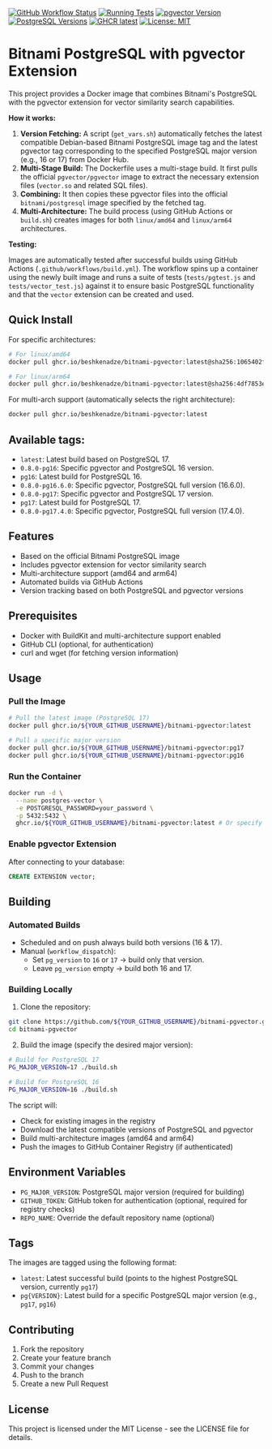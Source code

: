 [![GitHub Workflow Status](https://github.com/beshkenadze/bitnami-pgvector/actions/workflows/build.yml/badge.svg)](https://github.com/beshkenadze/bitnami-pgvector/actions/workflows/build.yml) [![Running Tests](https://github.com/beshkenadze/bitnami-pgvector/actions/workflows/test.yml/badge.svg)](https://github.com/beshkenadze/bitnami-pgvector/actions/workflows/test.yml) [![pgvector Version](https://img.shields.io/badge/pgvector-0.8.0-green.svg)](https://github.com/pgvector/pgvector/releases) [![PostgreSQL Versions](https://img.shields.io/badge/PostgreSQL-16%20%7C%2017-blue.svg)](https://www.postgresql.org/) [![GHCR latest](https://img.shields.io/badge/GHCR-latest-blue)](https://github.com/beshkenadze/bitnami-pgvector/pkgs/container/bitnami-pgvector) [![License: MIT](https://img.shields.io/badge/License-MIT-yellow.svg)](LICENSE)

# Bitnami PostgreSQL with pgvector Extension

This project provides a Docker image that combines Bitnami's PostgreSQL with the pgvector extension for vector similarity search capabilities.

**How it works:**

1.  **Version Fetching:** A script (`get_vars.sh`) automatically fetches the latest compatible Debian-based Bitnami PostgreSQL image tag and the latest pgvector tag corresponding to the specified PostgreSQL major version (e.g., 16 or 17) from Docker Hub.
2.  **Multi-Stage Build:** The Dockerfile uses a multi-stage build. It first pulls the official `pgvector/pgvector` image to extract the necessary extension files (`vector.so` and related SQL files).
3.  **Combining:** It then copies these pgvector files into the official `bitnami/postgresql` image specified by the fetched tag.
4.  **Multi-Architecture:** The build process (using GitHub Actions or `build.sh`) creates images for both `linux/amd64` and `linux/arm64` architectures.

**Testing:**

Images are automatically tested after successful builds using GitHub Actions (`.github/workflows/build.yml`). The workflow spins up a container using the newly built image and runs a suite of tests (`tests/pgtest.js` and `tests/vector_test.js`) against it to ensure basic PostgreSQL functionality and that the `vector` extension can be created and used.

## Quick Install

For specific architectures:

```bash
# For linux/amd64
docker pull ghcr.io/beshkenadze/bitnami-pgvector:latest@sha256:1065402f43c9384a0b34a64d6cab0839f9b332b5cb4d75c97161fb12ad25fc92

# For linux/arm64
docker pull ghcr.io/beshkenadze/bitnami-pgvector:latest@sha256:4df7853e68c428460c1b529f41e9b5b7dbc7052925c8077980c92c27343dd84f
```

For multi-arch support (automatically selects the right architecture):

```bash
docker pull ghcr.io/beshkenadze/bitnami-pgvector:latest
```

## Available tags:

<!-- AVAILABLE_TAGS_START -->

- `latest`: Latest build based on PostgreSQL 17.
- `0.8.0-pg16`: Specific pgvector and PostgreSQL 16 version.
- `pg16`: Latest build for PostgreSQL 16.
- `0.8.0-pg16.6.0`: Specific pgvector, PostgreSQL full version (16.6.0).
- `0.8.0-pg17`: Specific pgvector and PostgreSQL 17 version.
- `pg17`: Latest build for PostgreSQL 17.
- `0.8.0-pg17.4.0`: Specific pgvector, PostgreSQL full version (17.4.0).
<!-- AVAILABLE_TAGS_END -->

## Features

- Based on the official Bitnami PostgreSQL image
- Includes pgvector extension for vector similarity search
- Multi-architecture support (amd64 and arm64)
- Automated builds via GitHub Actions
- Version tracking based on both PostgreSQL and pgvector versions

## Prerequisites

- Docker with BuildKit and multi-architecture support enabled
- GitHub CLI (optional, for authentication)
- curl and wget (for fetching version information)

## Usage

### Pull the Image

```bash
# Pull the latest image (PostgreSQL 17)
docker pull ghcr.io/${YOUR_GITHUB_USERNAME}/bitnami-pgvector:latest

# Pull a specific major version
docker pull ghcr.io/${YOUR_GITHUB_USERNAME}/bitnami-pgvector:pg17
docker pull ghcr.io/${YOUR_GITHUB_USERNAME}/bitnami-pgvector:pg16
```

### Run the Container

```bash
docker run -d \
  --name postgres-vector \
  -e POSTGRESQL_PASSWORD=your_password \
  -p 5432:5432 \
  ghcr.io/${YOUR_GITHUB_USERNAME}/bitnami-pgvector:latest # Or specify :pg17 or :pg16
```

### Enable pgvector Extension

After connecting to your database:

```sql
CREATE EXTENSION vector;
```

## Building

### Automated Builds

- Scheduled and on push always build both versions (16 & 17).
- Manual (`workflow_dispatch`):
  - Set `pg_version` to `16` or `17` → build only that version.
  - Leave `pg_version` empty → build both 16 and 17.

### Building Locally

1. Clone the repository:

```bash
git clone https://github.com/${YOUR_GITHUB_USERNAME}/bitnami-pgvector.git
cd bitnami-pgvector
```

2. Build the image (specify the desired major version):

```bash
# Build for PostgreSQL 17
PG_MAJOR_VERSION=17 ./build.sh

# Build for PostgreSQL 16
PG_MAJOR_VERSION=16 ./build.sh
```

The script will:

- Check for existing images in the registry
- Download the latest compatible versions of PostgreSQL and pgvector
- Build multi-architecture images (amd64 and arm64)
- Push the images to GitHub Container Registry (if authenticated)

## Environment Variables

- `PG_MAJOR_VERSION`: PostgreSQL major version (required for building)
- `GITHUB_TOKEN`: GitHub token for authentication (optional, required for registry checks)
- `REPO_NAME`: Override the default repository name (optional)

## Tags

The images are tagged using the following format:

- `latest`: Latest successful build (points to the highest PostgreSQL version, currently `pg17`)
- `pg{VERSION}`: Latest build for a specific PostgreSQL major version (e.g., `pg17`, `pg16`)

## Contributing

1. Fork the repository
2. Create your feature branch
3. Commit your changes
4. Push to the branch
5. Create a new Pull Request

## License

This project is licensed under the MIT License - see the LICENSE file for details.
